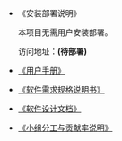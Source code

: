 * 《安装部署说明》

    本项目无需用户安装部署。

    访问地址：**(待部署)**

* [《用户手册》](manual.md)

* [《软件需求规格说明书》](software-requirement.md)

* [《软件设计文档》](software-design.md)

* [《小组分工与贡献率说明》](cooperation.md)